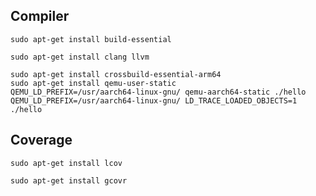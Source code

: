 ## Compiler

```
sudo apt-get install build-essential
```

```
sudo apt-get install clang llvm
```

```
sudo apt-get install crossbuild-essential-arm64
sudo apt-get install qemu-user-static
QEMU_LD_PREFIX=/usr/aarch64-linux-gnu/ qemu-aarch64-static ./hello
QEMU_LD_PREFIX=/usr/aarch64-linux-gnu/ LD_TRACE_LOADED_OBJECTS=1 ./hello
```


## Coverage

```
sudo apt-get install lcov
```

```
sudo apt-get install gcovr
```
